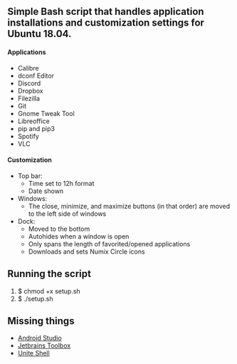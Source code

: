 ## Simple Bash script that handles application installations and customization settings for Ubuntu 18.04.

#### Applications
* Calibre
* dconf Editor
* Discord
* Dropbox
* Filezilla
* Git
* Gnome Tweak Tool
* Libreoffice
* pip and pip3
* Spotify
* VLC

#### Customization
* Top bar:
  * Time set to 12h format
  * Date shown
* Windows:
  * The close, minimize, and maximize buttons (in that order) are moved to the left side of windows 
* Dock:
  * Moved to the bottom
  * Autohides when a window is open
  * Only spans the length of favorited/opened applications
  * Downloads and sets Numix Circle icons


## Running the script
1. $ chmod +x setup.sh
2. $ ./setup.sh


## Missing things
* [Android Studio](https://developer.android.com/studio/)
* [Jetbrains Toolbox](https://www.jetbrains.com/toolbox/)
* [Unite Shell](https://github.com/hardpixel/unite-shell/blob/master/README.md)
